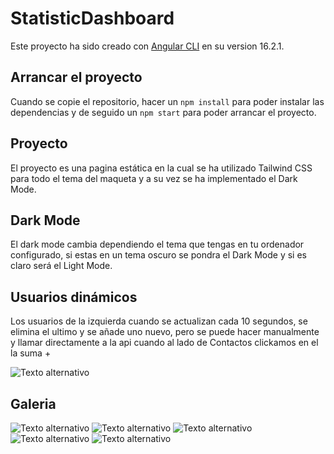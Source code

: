 # StatisticDashboard

Este proyecto ha sido creado con [Angular CLI](https://github.com/angular/angular-cli) en su version 16.2.1.

## Arrancar el proyecto

Cuando se copie el repositorio, hacer un `npm install` para poder instalar las dependencias y de seguido un `npm start` para poder arrancar el proyecto.

## Proyecto

El proyecto es una pagina estática en la cual se ha utilizado Tailwind CSS para todo el tema del maqueta y a su vez se ha implementado el Dark Mode.

## Dark Mode

El dark mode cambia dependiendo el tema que tengas en tu ordenador configurado, si estas en un tema oscuro se pondra el Dark Mode y si es claro será el Light Mode.

## Usuarios dinámicos

Los usuarios de la izquierda cuando se actualizan cada 10 segundos, se elimina el ultimo y se añade uno nuevo, pero se puede hacer manualmente y llamar directamente a la api cuando al lado de Contactos clickamos en el la suma +

![Texto alternativo](src/assets/img/src/assets/img/1.png)

## Galeria

![Texto alternativo](src/assets/img/src/assets/img/2.png)
![Texto alternativo](src/assets/img/src/assets/img/3.png)
![Texto alternativo](src/assets/img/src/assets/img/4.png)
![Texto alternativo](src/assets/img/src/assets/img/5.png)
![Texto alternativo](src/assets/img/src/assets/img/6.png)
